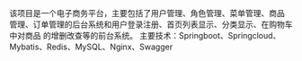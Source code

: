 该项目是一个电子商务平台，主要包括了用户管理、角色管理、菜单管理、商品 管理、订单管理的后台系统和用户登录注册、首页列表显示、分类显示、在购物车中对商品 的增删改查等的前台系统。 主要技术：Springboot、Springcloud、Mybatis、Redis、MySQL、Nginx、Swagger
